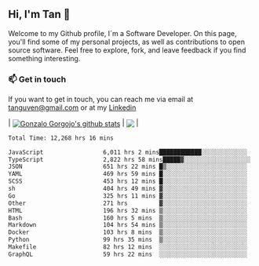 ## Hi, I'm Tan 👋

Welcome to my Github profile, I´m a Software Developer. On this page, you'll find some of my personal projects, as well as contributions to open source software. Feel free to explore, fork, and leave feedback if you find something interesting.

### 📫 Get in touch

If you want to get in touch, you can reach me via email at [tanguven@gmail.com](mailto:tanguven@gmail.com) or at my [Linkedin](https://www.linkedin.com/in/tanguven/)

| <a href="https://github.com/tnguven"><img align="center" src="https://github-readme-stats.vercel.app/api?username=tnguven&show_icons=true&include_all_commits=true&theme=gotham&hide_border=true" alt="Gonzalo Gorgojo's github stats" /></a> | <a href="https://github.com/tnguven"><img align="center" src="https://github-readme-stats.vercel.app/api/top-langs/?username=tnguven&layout=compact&theme=gotham&hide_border=true" /></a> |

<!--START_SECTION:waka-->

```txt
Total Time: 12,268 hrs 16 mins

JavaScript                 6,011 hrs 2 mins████████████░░░░░░░░░░░░░   47.94 %
TypeScript                 2,822 hrs 58 mins█████▓░░░░░░░░░░░░░░░░░░░   22.51 %
JSON                       651 hrs 22 mins █▒░░░░░░░░░░░░░░░░░░░░░░░   05.19 %
YAML                       469 hrs 59 mins █░░░░░░░░░░░░░░░░░░░░░░░░   03.75 %
SCSS                       453 hrs 12 mins █░░░░░░░░░░░░░░░░░░░░░░░░   03.61 %
sh                         404 hrs 49 mins ▓░░░░░░░░░░░░░░░░░░░░░░░░   03.23 %
Go                         325 hrs 11 mins ▓░░░░░░░░░░░░░░░░░░░░░░░░   02.59 %
Other                      271 hrs         ▓░░░░░░░░░░░░░░░░░░░░░░░░   02.16 %
HTML                       196 hrs 32 mins ▒░░░░░░░░░░░░░░░░░░░░░░░░   01.57 %
Bash                       160 hrs 5 mins  ▒░░░░░░░░░░░░░░░░░░░░░░░░   01.28 %
Markdown                   104 hrs 54 mins ▒░░░░░░░░░░░░░░░░░░░░░░░░   00.84 %
Docker                     103 hrs 8 mins  ▒░░░░░░░░░░░░░░░░░░░░░░░░   00.82 %
Python                     99 hrs 35 mins  ▒░░░░░░░░░░░░░░░░░░░░░░░░   00.79 %
Makefile                   82 hrs 12 mins  ░░░░░░░░░░░░░░░░░░░░░░░░░   00.66 %
GraphQL                    59 hrs 22 mins  ░░░░░░░░░░░░░░░░░░░░░░░░░   00.47 %
```

<!--END_SECTION:waka-->
